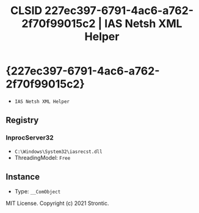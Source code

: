 ﻿---
title: "CLSID 227ec397-6791-4ac6-a762-2f70f99015c2 | IAS Netsh XML Helper"
excerpt: What is COM-Object CLSID 227ec397-6791-4ac6-a762-2f70f99015c2?
---

# {227ec397-6791-4ac6-a762-2f70f99015c2}

* `IAS Netsh XML Helper`

## Registry


### InprocServer32

* `C:\Windows\System32\iasrecst.dll`
* ThreadingModel: `Free`

## Instance

* Type: `__ComObject`

MIT License. Copyright (c) 2021 Strontic.


